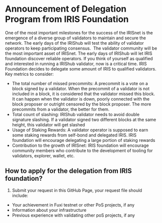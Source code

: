 # Announcement of Delegation Program from IRIS Foundation
One of the most important milestones for the success of the IRISnet is the emergence of a diverse group of validators to maintain and secure the network. The early days of the IRIShub will test the ability of validator operators to keep participating consensus. 
The validator community will be the most important asset of IRISnet. The early days of IRIShub will let IRIS foundation discover reliable operators. If you think of yourself as qualified and interested in running a IRIShub validator, now is a critical time.
IRIS Foundation decides to delegate some amount of IRIS to qualified validators. Key metrics to consider:

* The total number of missed precommits: A precommit is a vote on a block signed by a validator. When the precommit of a validator is not included in a block, it is considered that the validator missed this block. It can happen when the validator is down, poorly connected with the block proposer or outright censored by the block proposer. The more precommits from a validator, the better for them.
* Total count of slashing: IRIShub validator needs to avoid double signature slashing. If a validator signed two different blocks at the same height, this validator will get slashed
* Usage of Staking Rewards: A validator operator is supposed to earn some staking rewards from self-bond and delegated IRIS. IRIS foundation will encourage delegating a large portion of staking rewards
* Contribution to the growth of IRISnet: IRIS foundation will encourage community members who contribute to the development of tooling for validators, explorer, wallet, etc.

## How to apply for the delegation from IRIS foundation?
1. Submit your request in this GitHub Page, your request file should include: 
* Your achievement in Fuxi testnet or other PoS projects, if any
* Information about your infrastructure 
* Previous experience with validating other poS projects, if any
